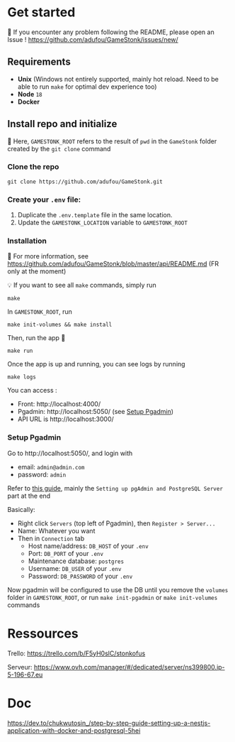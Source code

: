# Get started

🙏 If you encounter any problem following the README, please open an Issue !
https://github.com/adufou/GameStonk/issues/new/

## Requirements

- **Unix** (Windows not entirely supported, mainly hot reload. Need to be able to run `make` for optimal dev experience too)
- **Node** `18`
- **Docker**

## Install repo and initialize

📣 Here, `GAMESTONK_ROOT` refers to the result of `pwd` in the `GameStonk` folder created by the `git clone` command

### Clone the repo
```
git clone https://github.com/adufou/GameStonk.git
```

### Create your `.env` file:
1. Duplicate the `.env.template` file in the same location.
2. Update the `GAMESTONK_LOCATION` variable to `GAMESTONK_ROOT`

### Installation
📑 For more information, see https://github.com/adufou/GameStonk/blob/master/api/README.md (FR only at the moment)

💡 If you want to see all `make` commands, simply run
```
make
```

In `GAMESTONK_ROOT`, run
```
make init-volumes && make install
```

Then, run the app 🚀

```
make run
```

Once the app is up and running, you can see logs by running
```
make logs
```

You can access : 
- Front: http://localhost:4000/
- Pgadmin: http://localhost:5050/ (see [Setup Pgadmin](https://github.com/adufou/GameStonk#setup-pgadmin))
- API URL is http://localhost:3000/

### Setup Pgadmin
Go to http://localhost:5050/, and login with
- email: `admin@admin.com`
- password: `admin`

Refer to [this guide](https://dev.to/chukwutosin_/step-by-step-guide-setting-up-a-nestjs-application-with-docker-and-postgresql-5hei), mainly the `Setting up pgAdmin and PostgreSQL Server` part at the end

Basically:
- Right click `Servers` (top left of Pgadmin), then `Register > Server...`
- Name: Whatever you want
- Then in `Connection` tab
  - Host name/address: `DB_HOST` of your `.env`
  - Port: `DB_PORT` of your `.env`
  - Maintenance database: `postgres`
  - Username: `DB_USER` of your `.env`
  - Password: `DB_PASSWORD` of your `.env`

Now pgadmin will be configured to use the DB until you remove the `volumes` folder in `GAMESTONK_ROOT`, or run `make init-pgadmin` or `make init-volumes` commands

# Ressources

Trello: https://trello.com/b/F5yH0slC/stonkofus

Serveur: https://www.ovh.com/manager/#/dedicated/server/ns399800.ip-5-196-67.eu

# Doc

https://dev.to/chukwutosin_/step-by-step-guide-setting-up-a-nestjs-application-with-docker-and-postgresql-5hei
